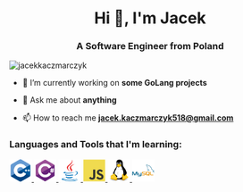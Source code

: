 <h1 align="center">Hi 👋, I'm Jacek</h1>
<h3 align="center">A Software Engineer from Poland</h3>

<p align="left"> <img src="https://komarev.com/ghpvc/?username=jacekkaczmarczyk&label=Profile%20views&color=0e75b6&style=flat" alt="jacekkaczmarczyk" /> </p>

- 🔭 I’m currently working on **some GoLang projects**

- 💬 Ask me about **anything**

- 📫 How to reach me **jacek.kaczmarczyk518@gmail.com**


<h3 align="left">Languages and Tools that I'm learning:</h3>
<p align="left"> <a href="https://www.w3schools.com/cpp/" target="_blank"> <img src="https://raw.githubusercontent.com/devicons/devicon/master/icons/cplusplus/cplusplus-original.svg" alt="cplusplus" width="40" height="40"/> </a> <a href="https://www.w3schools.com/cs/" target="_blank"> <img src="https://raw.githubusercontent.com/devicons/devicon/master/icons/csharp/csharp-original.svg" alt="csharp" width="40" height="40"/> </a> <a href="https://www.java.com" target="_blank"> <img src="https://raw.githubusercontent.com/devicons/devicon/master/icons/java/java-original.svg" alt="java" width="40" height="40"/> </a> <a href="https://developer.mozilla.org/en-US/docs/Web/JavaScript" target="_blank"> <img src="https://raw.githubusercontent.com/devicons/devicon/master/icons/javascript/javascript-original.svg" alt="javascript" width="40" height="40"/> </a> <a href="https://www.linux.org/" target="_blank"> <img src="https://raw.githubusercontent.com/devicons/devicon/master/icons/linux/linux-original.svg" alt="linux" width="40" height="40"/> </a> <a href="https://www.mysql.com/" target="_blank"> <img src="https://raw.githubusercontent.com/devicons/devicon/master/icons/mysql/mysql-original-wordmark.svg" alt="mysql" width="40" height="40"/> </a> </p>

